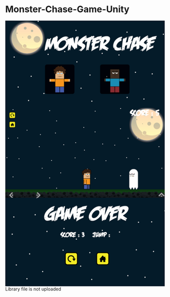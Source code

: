 # Monster-Chase-Game-Unity
<img align="left" alt="bilgehangecici | Instagram" src="/image/Screenshot (170).png" />
<br>
<img align="left" alt="bilgehangecici | Instagram" src="/image/Screenshot (167).png" />
<br>
<img align="left" alt="bilgehangecici | Instagram" src="/image/Screenshot (169).png" />
<br>
Library file is not uploaded
